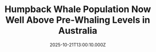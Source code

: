---
title: "Humpback Whale Population Now Well Above Pre-Whaling Levels in Australia"
date: 2025-10-21T13:00:10.000Z
category: Human Kindness
externalLink: "https://www.goodnewsnetwork.org/humpback-whale-population-now-well-above-pre-whaling-levels-in-australia/"
image: ""
excerpt: "The recovery of the eastern Australian humpback whale population has been described as nothing short of a “miracle,” such that the majestic beasts number more now than they did before commercial whaling. When homeowners today along the coasts of Australia file noise complaints, it’s likely to be from motor boats or late-night parties, but there […] The post Humpback Whale…"
---
